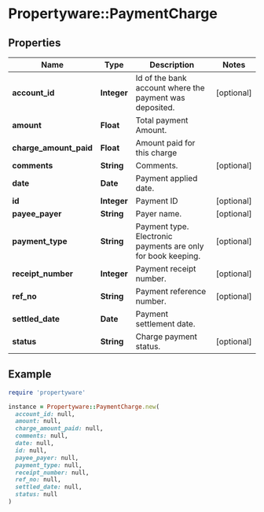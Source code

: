 # Propertyware::PaymentCharge

## Properties

| Name | Type | Description | Notes |
| ---- | ---- | ----------- | ----- |
| **account_id** | **Integer** | Id of the bank account where the payment was deposited. | [optional] |
| **amount** | **Float** | Total payment Amount. |  |
| **charge_amount_paid** | **Float** | Amount paid for this charge |  |
| **comments** | **String** | Comments. | [optional] |
| **date** | **Date** | Payment applied date. |  |
| **id** | **Integer** | Payment ID | [optional] |
| **payee_payer** | **String** | Payer name. | [optional] |
| **payment_type** | **String** | Payment type. Electronic payments are only for book keeping. | [optional] |
| **receipt_number** | **Integer** | Payment receipt number. | [optional] |
| **ref_no** | **String** | Payment reference number. | [optional] |
| **settled_date** | **Date** | Payment settlement date. |  |
| **status** | **String** | Charge payment status. | [optional] |

## Example

```ruby
require 'propertyware'

instance = Propertyware::PaymentCharge.new(
  account_id: null,
  amount: null,
  charge_amount_paid: null,
  comments: null,
  date: null,
  id: null,
  payee_payer: null,
  payment_type: null,
  receipt_number: null,
  ref_no: null,
  settled_date: null,
  status: null
)
```

